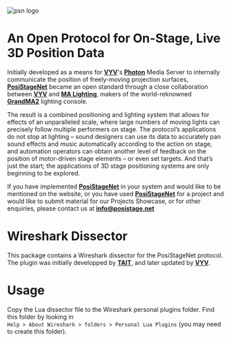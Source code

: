 ![psn logo](https://github.com/vyv-ca/psn-cpp/blob/master/doc/psn-logo.png)

# An Open Protocol for On-Stage, Live 3D Position Data

Initially developed as a means for [**VYV**](https://www.vyv.ca)'s [**Photon**](https://www.vyv.ca/products/photon/) Media Server to internally communicate the position of freely-moving projection surfaces, [**PosiStageNet**](https://www.posistage.net/) became an open standard through a close collaboration between [**VYV**](https://www.vyv.ca) and [**MA Lighting**](https://www.malighting.com/), makers of the world-reknowned [**GrandMA2**](https://www.malighting.com/grandma2/) lighting console.

The result is a combined positioning and lighting system that allows for effects of an unparalleled scale, where large numbers of moving lights can precisely follow multiple performers on stage. The protocol’s applications do not stop at lighting – sound designers can use its data to accurately pan sound effects and music automatically according to the action on stage, and automation operators can obtain another level of feedback on the position of motor-driven stage elements – or even set targets. And that’s just the start; the applications of 3D stage positioning systems are only beginning to be explored.

If you have implemented [**PosiStageNet**](https://www.posistage.net/) in your system and would like to be mentioned on the website, or you have used [**PosiStageNet**](https://www.posistage.net/) for a project and would like to submit material for our Projects Showcase, or for other enquiries, please contact us at **info@posistage.net**

# Wireshark Dissector

This package contains a Wireshark dissector for the PosiStageNet protocol. The plugin was initially developped by [**TAIT**](http://www.taittowers.com/), and later updated by [**VYV**](https://www.vyv.ca/).

# Usage

Copy the Lua dissector file to the Wireshark personal plugins folder. Find this folder by looking in  
`Help > About Wireshark > folders > Personal Lua Plugins` (you may need to create this folder).

